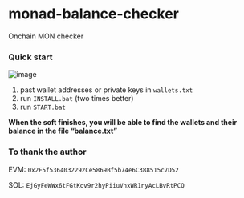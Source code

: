 # monad-balance-checker
Onchain MON checker 

### Quick start

![image](https://github.com/user-attachments/assets/c562b149-e567-4a0b-89f3-d44efcfc60cc)

1. past wallet addresses or private keys in `wallets.txt`
2. run `INSTALL.bat` (two times better)
3. run `START.bat`

**When the soft finishes, you will be able to find the wallets and their balance in the file “balance.txt”**

### To thank the author
EVM: `0x2E5f5364032292Ce5869Bf5b74e6C388515c7D52`

SOL: `EjGyFeWWx6tFGtKov9r2hyPiiuVnxWR1nyAcLBvRtPCQ`
